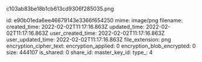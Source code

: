 c103ab83be18b1cb613cd9306f285035.png

id: e90b01eda6ee46679143e3366f654250
mime: image/png
filename: 
created_time: 2022-02-02T11:17:16.863Z
updated_time: 2022-02-02T11:17:16.863Z
user_created_time: 2022-02-02T11:17:16.863Z
user_updated_time: 2022-02-02T11:17:16.863Z
file_extension: png
encryption_cipher_text: 
encryption_applied: 0
encryption_blob_encrypted: 0
size: 444107
is_shared: 0
share_id: 
master_key_id: 
type_: 4